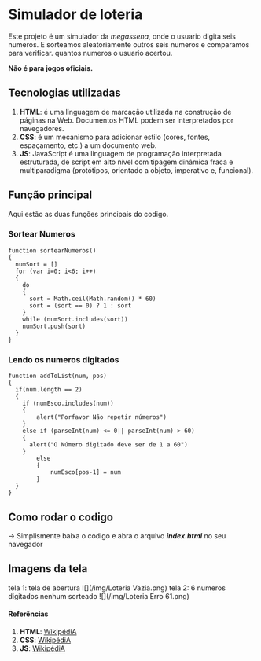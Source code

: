 # Simulador de loteria

Este projeto é um simulador da *megassena*, onde o usuario digita seis numeros.
E sorteamos aleatoriamente outros seis numeros e comparamos para verificar.
quantos numeros o usuario acertou.

**Não é para jogos oficiais.**

## Tecnologias utilizadas
1. **HTML**: é uma linguagem de marcação utilizada na construção de páginas na Web. Documentos HTML podem ser interpretados por navegadores.
2. **CSS**: é um mecanismo para adicionar estilo (cores, fontes, espaçamento, etc.) a um documento web.
3. **JS**: JavaScript é uma linguagem de programação interpretada estruturada, de script em alto nível com tipagem dinâmica fraca e multiparadigma (protótipos, orientado a objeto, imperativo e, funcional).

## Função principal
Aqui estão as duas funções principais do codigo.

### Sortear Numeros
```
function sortearNumeros()
{
  numSort = []
  for (var i=0; i<6; i++)
  {
    do
    {
      sort = Math.ceil(Math.random() * 60)
      sort = (sort == 0) ? 1 : sort
    }
    while (numSort.includes(sort))
    numSort.push(sort)
  }
}
```
### Lendo os numeros digitados
```
function addToList(num, pos)
{
  if(num.length == 2)
  {
    if (numEsco.includes(num))
    {
        alert("Porfavor Não repetir números")
    }
    else if (parseInt(num) <= 0|| parseInt(num) > 60)
    {
      alert("O Número digitado deve ser de 1 a 60")
    }
        else
        {
            numEsco[pos-1] = num
        }
  }
}
```

## Como rodar o codigo
-> Simplismente baixa o codigo e abra o arquivo **_index.html_** no seu navegador

## Imagens da tela
tela 1: tela de abertura
![](/img/Loteria Vazia.png)
tela 2: 6 numeros digitados nenhum sorteado
![](/img/Loteria Erro 61.png)

#### Referências
1. **HTML**: [WikipédiA](https://pt.wikipedia.org/wiki/HTML)
2. **CSS**: [WikipédiA](https://pt.wikipedia.org/wiki/Cascading_Style_Sheets)
3. **JS**: [WikipédiA](https://pt.wikipedia.org/wiki/JavaScript)
